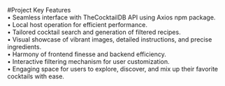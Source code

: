 #Project Key Features         
• Seamless interface with TheCocktailDB API using Axios npm package.                                
• Local host operation for efficient performance.                                                      
• Tailored cocktail search and generation of filtered recipes.                                      
• Visual showcase of vibrant images, detailed instructions, and precise ingredients.              
• Harmony of frontend finesse and backend efficiency.                                                
• Interactive filtering mechanism for user customization.                                                    
• Engaging space for users to explore, discover, and mix up their favorite cocktails with ease.            
